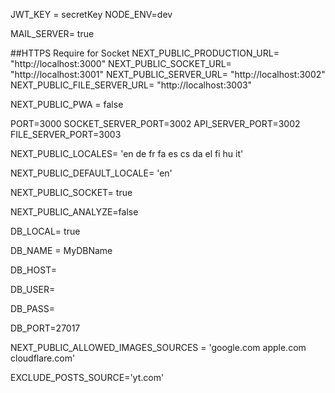 JWT_KEY = secretKey
NODE_ENV=dev

MAIL_SERVER= true


##HTTPS Require for Socket 
NEXT_PUBLIC_PRODUCTION_URL= "http://localhost:3000"
NEXT_PUBLIC_SOCKET_URL= "http://localhost:3001"
NEXT_PUBLIC_SERVER_URL= "http://localhost:3002"
NEXT_PUBLIC_FILE_SERVER_URL= "http://localhost:3003"

NEXT_PUBLIC_PWA = false

PORT=3000
SOCKET_SERVER_PORT=3002
API_SERVER_PORT=3002
FILE_SERVER_PORT=3003

NEXT_PUBLIC_LOCALES= 'en de fr fa es cs da el fi hu it'

NEXT_PUBLIC_DEFAULT_LOCALE= 'en'

NEXT_PUBLIC_SOCKET= true

NEXT_PUBLIC_ANALYZE=false

DB_LOCAL= true

DB_NAME = MyDBName

DB_HOST=

DB_USER=

DB_PASS=

DB_PORT=27017

NEXT_PUBLIC_ALLOWED_IMAGES_SOURCES = 'google.com apple.com cloudflare.com'

EXCLUDE_POSTS_SOURCE='yt.com'
